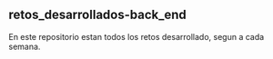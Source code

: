 ## retos_desarrollados-back_end

En este repositorio estan todos los retos desarrollado, segun a cada semana.
